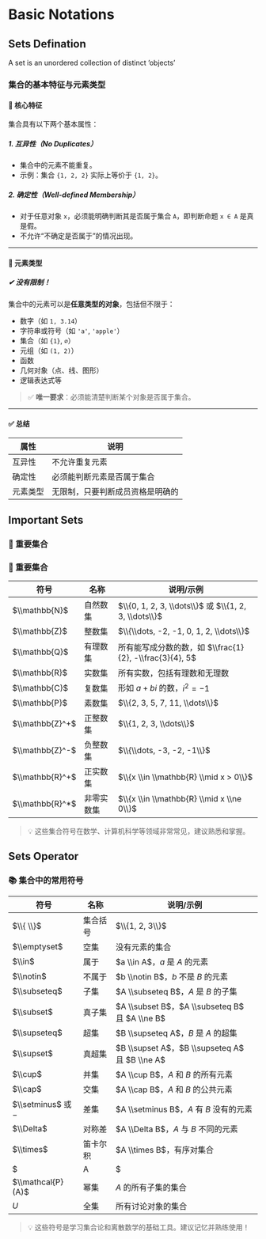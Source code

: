 # Basic Notations

## Sets Defination

A set is an unordered collection of distinct ’objects’

### 集合的基本特征与元素类型

#### 🧠 核心特征

集合具有以下两个基本属性：

##### 1. 互异性（No Duplicates）
- 集合中的元素不能重复。
- 示例：集合 `{1, 2, 2}` 实际上等价于 `{1, 2}`。

##### 2. 确定性（Well-defined Membership）
- 对于任意对象 `x`，必须能明确判断其是否属于集合 `A`，即判断命题 `x ∈ A` 是真是假。
- 不允许“不确定是否属于”的情况出现。

---

#### 🔢 元素类型

##### ✔ 没有限制！

集合中的元素可以是**任意类型的对象**，包括但不限于：

- 数字（如 `1, 3.14`）
- 字符串或符号（如 `'a'`, `'apple'`）
- 集合（如 `{1}`, `∅`）
- 元组（如 `(1, 2)`）
- 函数
- 几何对象（点、线、图形）
- 逻辑表达式等

> ✅ **唯一要求**：必须能清楚判断某个对象是否属于集合。

---

#### ✅ 总结

| 属性       | 说明                               |
|------------|------------------------------------|
| 互异性     | 不允许重复元素                     |
| 确定性     | 必须能判断元素是否属于集合         |
| 元素类型   | 无限制，只要判断成员资格是明确的   |

## Important Sets
### 📌 重要集合

### 📌 重要集合

| 符号         | 名称       | 说明/示例                                      |
|--------------|------------|-----------------------------------------------|
| $\\mathbb{N}$   | 自然数集   | $\\{0, 1, 2, 3, \\dots\\}$ 或 $\\{1, 2, 3, \\dots\\}$ |
| $\\mathbb{Z}$   | 整数集     | $\\{\\dots, -2, -1, 0, 1, 2, \\dots\\}$             |
| $\\mathbb{Q}$   | 有理数集   | 所有能写成分数的数，如 $\\frac{1}{2}, -\\frac{3}{4}, 5$ |
| $\\mathbb{R}$   | 实数集     | 所有实数，包括有理数和无理数                        |
| $\\mathbb{C}$   | 复数集     | 形如 $a + bi$ 的数，$i^2 = -1$                       |
| $\\mathbb{P}$   | 素数集     | $\\{2, 3, 5, 7, 11, \\dots\\}$                     |
| $\\mathbb{Z}^+$ | 正整数集   | $\\{1, 2, 3, \\dots\\}$                            |
| $\\mathbb{Z}^-$ | 负整数集   | $\\{\\dots, -3, -2, -1\\}$                         |
| $\\mathbb{R}^+$ | 正实数集   | $\\{x \\in \\mathbb{R} \\mid x > 0\\}$             |
| $\\mathbb{R}^*$ | 非零实数集 | $\\{x \\in \\mathbb{R} \\mid x \\ne 0\\}$          |


> 💡 这些集合符号在数学、计算机科学等领域非常常见，建议熟悉和掌握。

## Sets Operator
### 📚 集合中的常用符号

| 符号            | 名称       | 说明/示例                                |
|------------------|------------|------------------------------------------|
| $\\{ \\}$          | 集合括号   | $\\{1, 2, 3\\}$                            |
| $\\emptyset$     | 空集       | 没有元素的集合                             |
| $\\in$           | 属于       | $a \\in A$，$a$ 是 $A$ 的元素                |
| $\\notin$        | 不属于     | $b \\notin B$，$b$ 不是 $B$ 的元素           |
| $\\subseteq$     | 子集       | $A \\subseteq B$，$A$ 是 $B$ 的子集          |
| $\\subset$       | 真子集     | $A \\subset B$，$A \\subseteq B$ 且 $A \\ne B$ |
| $\\supseteq$     | 超集       | $B \\supseteq A$，$B$ 是 $A$ 的超集          |
| $\\supset$       | 真超集     | $B \\supset A$，$B \\supseteq A$ 且 $B \\ne A$ |
| $\\cup$          | 并集       | $A \\cup B$，$A$ 和 $B$ 的所有元素            |
| $\\cap$          | 交集       | $A \\cap B$，$A$ 和 $B$ 的公共元素            |
| $\\setminus$ 或 $-$ | 差集       | $A \\setminus B$，$A$ 有 $B$ 没有的元素       |
| $\\Delta$        | 对称差     | $A \\Delta B$，$A$ 与 $B$ 不同的元素          |
| $\\times$        | 笛卡尔积   | $A \\times B$，有序对集合                    |
| $|A|$            | 基数       | 集合 $A$ 的元素个数                          |
| $\\mathcal{P}(A)$| 幂集       | $A$ 的所有子集的集合                         |
| $U$              | 全集       | 所有讨论对象的集合                           |

> 💡 这些符号是学习集合论和离散数学的基础工具。建议记忆并熟练使用！
